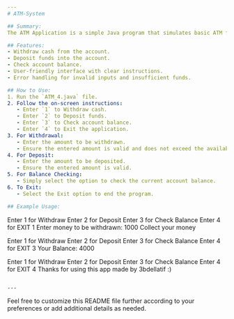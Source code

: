 ```yaml
---
# ATM-System

## Summary:
The ATM Application is a simple Java program that simulates basic ATM functionalities, including withdrawal, deposit, and balance checking. Users can interact with the program through a command-line interface to perform various banking operations.

## Features:
- Withdraw cash from the account.
- Deposit funds into the account.
- Check account balance.
- User-friendly interface with clear instructions.
- Error handling for invalid inputs and insufficient funds.

## How to Use:
1. Run the `ATM_4.java` file.
2. Follow the on-screen instructions:
   - Enter `1` to Withdraw cash.
   - Enter `2` to Deposit funds.
   - Enter `3` to Check account balance.
   - Enter `4` to Exit the application.
3. For Withdrawal:
   - Enter the amount to be withdrawn.
   - Ensure the entered amount is valid and does not exceed the available balance.
4. For Deposit:
   - Enter the amount to be deposited.
   - Ensure the entered amount is valid.
5. For Balance Checking:
   - Simply select the option to check the current account balance.
6. To Exit:
   - Select the Exit option to end the program.

## Example Usage:
```
Enter 1 for Withdraw
Enter 2 for Deposit
Enter 3 for Check Balance
Enter 4 for EXIT
1
Enter money to be withdrawn: 1000
Collect your money

Enter 1 for Withdraw
Enter 2 for Deposit
Enter 3 for Check Balance
Enter 4 for EXIT
3
Your Balance: 4000

Enter 1 for Withdraw
Enter 2 for Deposit
Enter 3 for Check Balance
Enter 4 for EXIT
4
Thanks for using this app made by 3bdellatif :)
```

---
```


Feel free to customize this README file further according to your preferences or add additional details as needed.
